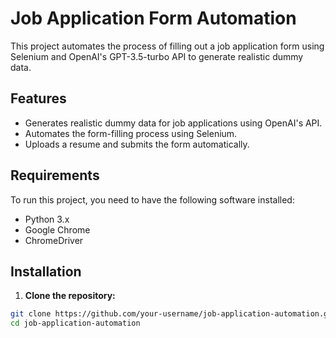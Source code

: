 # Job Application Form Automation

This project automates the process of filling out a job application form using Selenium and OpenAI's GPT-3.5-turbo API to generate realistic dummy data.

## Features

- Generates realistic dummy data for job applications using OpenAI's API.
- Automates the form-filling process using Selenium.
- Uploads a resume and submits the form automatically.

## Requirements

To run this project, you need to have the following software installed:

- Python 3.x
- Google Chrome
- ChromeDriver

## Installation

1. **Clone the repository:**

```bash
git clone https://github.com/your-username/job-application-automation.git
cd job-application-automation
